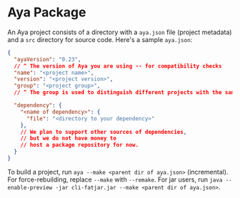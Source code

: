 # Aya Package

An Aya project consists of a directory with a `aya.json` file (project metadata)
and a `src` directory for source code. Here's a sample `aya.json`:

```json
{
  "ayaVersion": "0.23",
  // ^ The version of Aya you are using -- for compatibility checks
  "name": "<project name>",
  "version": "<project version>",
  "group": "<project group>",
  // ^ The group is used to distinguish different projects with the same modules

  "dependency": {
    "<name of dependency>": {
      "file": "<directory to your dependency>"
    },
    // We plan to support other sources of dependencies,
    // but we do not have money to
    // host a package repository for now.
  }
}
```

To build a project, run `aya --make <parent dir of aya.json>` (incremental).
For force-rebuilding, replace `--make` with `--remake`.
For jar users, run `java --enable-preview -jar cli-fatjar.jar --make <parent dir of aya.json>`.
